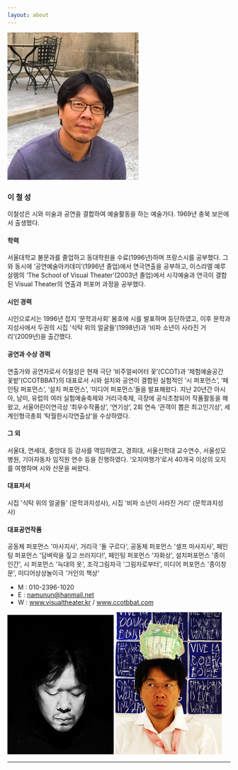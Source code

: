 ```yaml
---
layout: about
---
```


![이철성](/assets/images/flower/chol3.jpg)

### 이 철 성

이철성은 시와 미술과 공연을 결합하여 예술활동을 하는 예술가다. 1969년 충북 보은에서 출생했다.

#### 학력

서울대학교 불문과를 졸업하고 동대학원을 수료(1996년)하며 프랑스시를 공부했다. 그와 동시에 ‘공연예술아카데미’(1996년 졸업)에서 연극연출을 공부하고, 이스라엘 예루살렘의 ‘The School of Visual Theater’(2003년 졸업)에서 시각예술과 연극이 결합된 Visual Theater의 연출과 퍼포머 과정을 공부했다.

#### 시인 경력

시인으로서는 1996년 잡지 ‘문학과사회’ 봄호에 시를 발표하며 등단하였고, 이후 문학과지성사에서 두권의 시집 ‘식탁 위의 얼굴들’(1998년)과 ‘비파 소년이 사라진 거리’(2009년)을 출간했다.

#### 공연과 수상 경력

연출가와 공연자로서 이철성은 현재 극단 ‘비주얼씨어터 꽃’(CCOT)과 ‘체험예술공간 꽃밭’(CCOTBBAT)의 대표로서 시와 설치와 공연이 결합된 실험적인 ‘시 퍼포먼스’, ‘페인팅 퍼포먼스’, ‘설치 퍼포먼스’, ‘미디어 퍼포먼스’들을 발표해왔다. 지난 20년간 아시아, 남미, 유럽의 여러 실험예술축제와 거리극축제, 극장에 공식초청되어 작품활동을 해왔고, 서울어린이연극상 ‘최우수작품상’, ‘연기상’, 2회 연속 ‘관객이 뽑은 최고인기상’, 세계인형극총회 ‘탁월한시각연출상’을 수상하였다. 

#### 그 외

서울대, 연세대, 중앙대 등 강사를 역임하였고, 경희대, 서울신학대 교수연수, 서울성모병원, 기아자동차 임직원 연수 등을 진행하였다. 
‘오지여행가’로서 40개국 이상의 오지를 여행하며 시와 산문을 써왔다.  

#### 대표저서

시집 '식탁 위의 얼굴들' (문학과지성사), 시집 '비파 소년이 사라진 거리' (문학과지성사)

#### 대표공연작품

공동체 퍼포먼스 '마사지사', 거리극 '돌 구르다', 공동체 퍼포먼스 '셀프 마사지사', 페인팅 퍼포먼스 '담벼락을 짚고 쓰러지다!', 페인팅 퍼포먼스 '자화상', 설치퍼포먼스 '종이인간', 시 퍼포먼스 '늑대의 옷', 조각그림자극 '그림자로부터', 미디어 퍼포먼스 '종이창문', 미디어상상놀이극 '거인의 책상'

- M : 010-2396-1020  
- E : namunun@hanmail.net
- W : www.visualtheater.kr / www.ccotbbat.com


![이철성](/assets/images/flower/chol2.jpg)
![이철성](/assets/images/flower/chol1.jpg)

---
